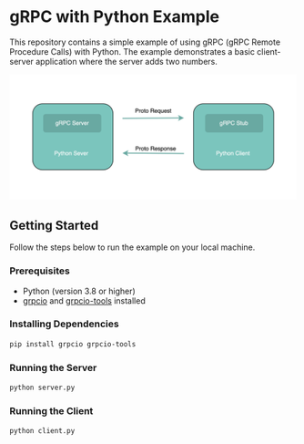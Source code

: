 # gRPC with Python Example

This repository contains a simple example of using gRPC (gRPC Remote Procedure Calls) with Python. The example demonstrates a basic client-server application where the server adds two numbers.

![Alt Text](logic.png)


## Getting Started

Follow the steps below to run the example on your local machine.

### Prerequisites

- Python (version 3.8 or higher)
- [grpcio](https://grpc.io/docs/quickstart/python/) and [grpcio-tools](https://grpc.io/docs/quickstart/python/#generate-code) installed

### Installing Dependencies

```bash
pip install grpcio grpcio-tools
```

### Running the Server
```bash
python server.py
```

### Running the Client
```bash
python client.py
```